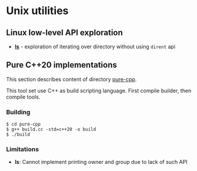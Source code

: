 # Unix utilities

## Linux low-level API exploration

- [__ls__](ls-without-dirent.cc) - exploration of iterating over directory without using `dirent` api

## Pure C++20 implementations

This section describes content of  directory [pure-cpp](./pure-cpp).

This tool set use C++ as build scripting language. First compile builder, then compile tools.

### Building

```console
$ cd pure-cpp
$ g++ build.cc -std=c++20 -o build
$ ./build
```

### Limitations

- **ls**: Cannot implement printing owner and group due to lack of such API

